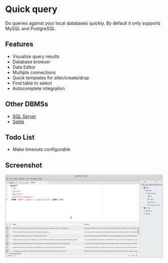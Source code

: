 # Quick query

Do queries against your local databases quickly. By default it only supports MySQL and PostgreSQL.

## Features
- Visualize query results
- Database browser
- Data Editor
- Multiple connections
- Quick templates for alter/create/drop
- Find table to select
- Autocomplete integration

## Other DBMSs
 - [SQL Server](https://atom.io/packages/quick-query-mssql)
 - [Sqlite](https://atom.io/packages/quick-query-sqlite)

## Todo List
- Make timeouts configurable

## Screenshot
![](https://raw.githubusercontent.com/fabianfiorotto/quick-query/master/resources/screenshot.png)
